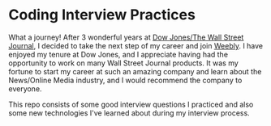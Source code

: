 # Coding Interview Practices

What a journey! After 3 wonderful years at [Dow Jones/The Wall Street Journal](https://www.wsj.com/), I decided to take the next step of my career and join [Weebly](https://www.weebly.com/). I have enjoyed my tenure at Dow Jones, and I appreciate having had the opportunity to work on many Wall Street Journal products. It was my fortune to start my career at such an amazing company and learn about the News/Online Media industry, and I would recommend the company to everyone.

This repo consists of some good interview questions I practiced and also some new technologies I've learned about during my interview process.
